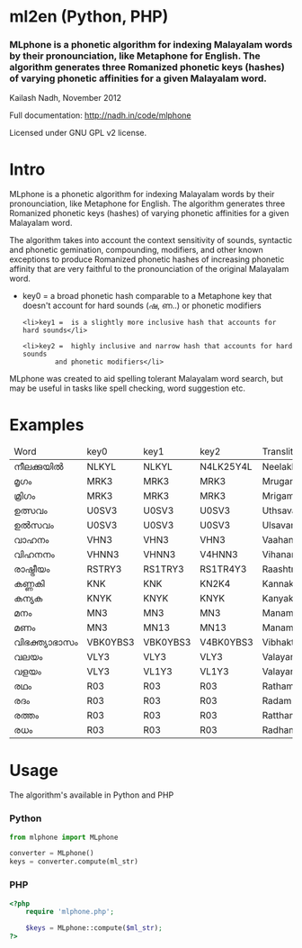 # ml2en (Python, PHP)
### MLphone is a phonetic algorithm for indexing Malayalam words by their pronounciation, like Metaphone for English. The algorithm generates three Romanized phonetic keys (hashes) of varying phonetic affinities for a given Malayalam word.
Kailash Nadh, November 2012

Full documentation: http://nadh.in/code/mlphone

Licensed under GNU GPL v2 license.

# Intro
MLphone is a phonetic algorithm for indexing Malayalam words by their pronounciation,
like Metaphone for English. The algorithm generates three Romanized phonetic keys (hashes) of varying
phonetic affinities for a given Malayalam word.

The	algorithm takes into account the context sensitivity of sounds, syntactic and
phonetic gemination, compounding, modifiers, and other known exceptions to produce
Romanized phonetic hashes of increasing phonetic affinity that are very faithful
to the pronounciation of the original Malayalam word.

<ul>
	<li>key0 =	a broad phonetic hash comparable to a Metaphone key that
			doesn't account for hard sounds (ഷ, ണ..) or phonetic modifiers</li>

	<li>key1 =	is a slightly more inclusive hash that accounts for hard sounds</li>

	<li>key2 =	highly inclusive and narrow hash that accounts for hard sounds
			and phonetic modifiers</li>
</ul>

MLphone was created to aid spelling tolerant Malayalam word search, but may 
be useful in tasks like spell checking, word suggestion etc.

# Examples
<table width="100%" cellspacing="0" class="list">
	<thead>
		<td>Word</td>
		<td>key0</td>
		<td>key1</td>
		<td>key2</td>
		<td class="en">Transliteration</td>
		<td class="meta">Metaphone</td>
	</thead>
	<tbody>
	<tr>
		<td>നീലക്കുയില്‍</td>
		<td>NLKYL</td>
		<td>NLKYL</td>
		<td>N4LK25Y4L</td>
		<td class="en">Neelakkuyil‍</td>
		<td class="meta">NLKYL</td>
	</tr>
	<tr>
		<td>മൃഗം</td>
		<td>MRK3</td>
		<td>MRK3</td>
		<td>MRK3</td>
		<td class="en">Mrugam</td>
		<td class="meta">MRKM</td>
	</tr>
	<tr>
		<td>മ്രിഗം</td>
		<td>MRK3</td>
		<td>MRK3</td>
		<td>MRK3</td>
		<td class="en">Mrigam</td>
		<td class="meta">MRKM</td>
	</tr>
	<tr>
		<td>ഉത്സവം</td>
		<td>U0SV3</td>
		<td>U0SV3</td>
		<td>U0SV3</td>
		<td class="en">Uthsavam</td>
		<td class="meta">U0SFM</td>
	</tr>
	<tr>
		<td>ഉല്‍സവം</td>
		<td>U0SV3</td>
		<td>U0SV3</td>
		<td>U0SV3</td>
		<td class="en">Ul‍savam</td>
		<td class="meta">ULSFM</td>
	</tr>
	<tr>
		<td>വാഹനം</td>
		<td>VHN3</td>
		<td>VHN3</td>
		<td>VHN3</td>
		<td class="en">Vaahanam</td>
		<td class="meta">FHNM</td>
	</tr>
	<tr>
		<td>വിഹനനം</td>
		<td>VHNN3</td>
		<td>VHNN3</td>
		<td>V4HNN3</td>
		<td class="en">Vihananam</td>
		<td class="meta">FHNNM</td>
	</tr>
	<tr>
		<td>രാഷ്ട്രീയം</td>
		<td>RSTRY3</td>
		<td>RS1TRY3</td>
		<td>RS1TR4Y3</td>
		<td class="en">Raashtreeyam</td>
		<td class="meta">RXTRYM</td>
	</tr>
	<tr>
		<td>കണ്ണകി</td>
		<td>KNK</td>
		<td>KNK</td>
		<td>KN2K4</td>
		<td class="en">Kannaki</td>
		<td class="meta">KNK</td>
	</tr>
	<tr>
		<td>കന്യക</td>
		<td>KNYK</td>
		<td>KNYK</td>
		<td>KNYK</td>
		<td class="en">Kanyaka</td>
		<td class="meta">KNYK</td>
	</tr>
	<tr>
		<td>മനം</td>
		<td>MN3</td>
		<td>MN3</td>
		<td>MN3</td>
		<td class="en">Manam</td>
		<td class="meta">MNM</td>
	</tr>
	<tr>
		<td>മണം</td>
		<td>MN3</td>
		<td>MN13</td>
		<td>MN13</td>
		<td class="en">Manam</td>
		<td class="meta">MNM</td>
	</tr>
	<tr>
		<td>വിഭക്ത്യാഭാസം</td>
		<td>VBK0YBS3</td>
		<td>VBK0YBS3</td>
		<td>V4BK0YBS3</td>
		<td class="en">Vibhakthyaabhaasam</td>
		<td class="meta">FBHK0YBHSM</td>
	</tr>
	<tr>
		<td>വലയം</td>
		<td>VLY3</td>
		<td>VLY3</td>
		<td>VLY3</td>
		<td class="en">Valayam</td>
		<td class="meta">FLYM</td>
	</tr>
	<tr>
		<td>വളയം</td>
		<td>VLY3</td>
		<td>VL1Y3</td>
		<td>VL1Y3</td>
		<td class="en">Valayam</td>
		<td class="meta">FLYM</td>
	</tr>
	<tr>
		<td>രഥം</td>
		<td>R03</td>
		<td>R03</td>
		<td>R03</td>
		<td class="en">Ratham</td>
		<td class="meta">R0M</td>
	</tr>
	<tr>
		<td>രദം</td>
		<td>R03</td>
		<td>R03</td>
		<td>R03</td>
		<td class="en">Radam</td>
		<td class="meta">RTM</td>
	</tr>
	<tr>
		<td>രത്തം</td>
		<td>R03</td>
		<td>R03</td>
		<td>R03</td>
		<td class="en">Rattham</td>
		<td class="meta">RTM</td>
	</tr>
	<tr>
		<td>രധം</td>
		<td>R03</td>
		<td>R03</td>
		<td>R03</td>
		<td class="en">Radham</td>
		<td class="meta">RTHM</td>
	</tr>
</tbody></table>

# Usage
The algorithm's available in Python and PHP


### Python
```python
from mlphone import MLphone

converter = MLphone()
keys = converter.compute(ml_str)
```

### PHP
```php
<?php
	require 'mlphone.php';

	$keys = MLphone::compute($ml_str);
?>
```
